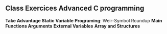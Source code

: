 ## Class Exercices Advanced C programming

**Take Advantage Static Variable**
**Programing**: Weir-Symbol Roundup
**Main Functions Arguments**
**External Variables**
**Array and Structures**
